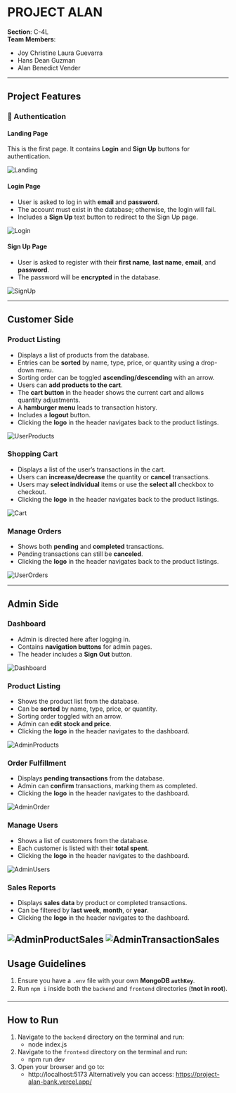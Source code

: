 # PROJECT ALAN

**Section**: C-4L  
**Team Members**:
- Joy Christine Laura Guevarra  
- Hans Dean Guzman  
- Alan Benedict Vender  

---

## Project Features

### 🔐 Authentication

#### Landing Page
This is the first page. It contains **Login** and **Sign Up** buttons for authentication.

![Landing](readme_images/landing.png)

#### Login Page
- User is asked to log in with **email** and **password**.
- The account must exist in the database; otherwise, the login will fail.
- Includes a **Sign Up** text button to redirect to the Sign Up page.
  
![Login](readme_images/login.png)

#### Sign Up Page
- User is asked to register with their **first name**, **last name**, **email**, and **password**.
- The password will be **encrypted** in the database.
  
![SignUp](readme_images/signup.png)

---

## Customer Side

### Product Listing
- Displays a list of products from the database.
- Entries can be **sorted** by name, type, price, or quantity using a drop-down menu.
- Sorting order can be toggled **ascending/descending** with an arrow.
- Users can **add products to the cart**.
- The **cart button** in the header shows the current cart and allows quantity adjustments.
- A **hamburger menu** leads to transaction history.
- Includes a **logout** button.
- Clicking the **logo** in the header navigates back to the product listings.
  
![UserProducts](readme_images/user_products.png)

### Shopping Cart
- Displays a list of the user’s transactions in the cart.
- Users can **increase/decrease** the quantity or **cancel** transactions.
- Users may **select individual** items or use the **select all** checkbox to checkout.
- Clicking the **logo** in the header navigates back to the product listings.

![Cart](readme_images/user_cart.png)

### Manage Orders
- Shows both **pending** and **completed** transactions.
- Pending transactions can still be **canceled**.
- Clicking the **logo** in the header navigates back to the product listings.

![UserOrders](readme_images/user_order.png)

---

## Admin Side

### Dashboard
- Admin is directed here after logging in.
- Contains **navigation buttons** for admin pages.
- The header includes a **Sign Out** button.

![Dashboard](readme_images/dashboard.png)

### Product Listing
- Shows the product list from the database.
- Can be **sorted** by name, type, price, or quantity.
- Sorting order toggled with an arrow.
- Admin can **edit stock and price**.
- Clicking the **logo** in the header navigates to the dashboard.

![AdminProducts](readme_images/admin_products.png)

### Order Fulfillment
- Displays **pending transactions** from the database.
- Admin can **confirm** transactions, marking them as completed.
- Clicking the **logo** in the header navigates to the dashboard.

![AdminOrder](readme_images/admin_order.png)

### Manage Users
- Shows a list of customers from the database.
- Each customer is listed with their **total spent**.
- Clicking the **logo** in the header navigates to the dashboard.

![AdminUsers](readme_images/admin_user_management.png)

### Sales Reports
- Displays **sales data** by product or completed transactions.
- Can be filtered by **last week**, **month**, or **year**.
- Clicking the **logo** in the header navigates to the dashboard.

![AdminProductSales](readme_images/admin_sales_product.png)
![AdminTransactionSales](readme_images/admin_sales_transaction.png)
---

## Usage Guidelines

1. Ensure you have a `.env` file with your own **MongoDB `authKey`**.
2. Run `npm i` inside both the `backend` and `frontend` directories (❗️**not in root**).

---

## How to Run

1. Navigate to the `backend` directory on the terminal and run:
   - node index.js
2. Navigate to the `frontend` directory on the terminal and run:
   - npm run dev
3. Open your browser and go to:
   - http://localhost:5173
Alternatively you can access: https://project-alan-bank.vercel.app/
